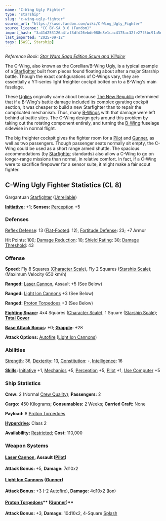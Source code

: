 ```yaml
---
name: "C-Wing Ugly Fighter"
type: "starship"
slug: "c-wing-ugly-fighter"
source_url: "https://swse.fandom.com/wiki/C-Wing_Ugly_Fighter"
source_license: "CC BY-SA 3.0 (Fandom)"
import_hash: "3a41d253126a4faf3dfd26ebde088e8e1cac4175ac32fe27f5bc91a5d351a9ad"
last_imported: "2025-09-12"
tags: [SWSE, Starship]
---
```

*Reference Book: [Star Wars Saga Edition Scum and Villainy](https://swse.fandom.com/wiki/Star_Wars_Saga_Edition_Scum_and_Villainy)*

The C-Wing, also known as the Corellian/B-Wing Ugly, is a typical example of a [Starfighter](https://swse.fandom.com/wiki/Starfighter) built from pieces found floating about after a major Starship battle. Though the exact configurations of C-Wings vary, they are essentially a YT-series light freighter cockpit bolted on to a B-Wing's main fuselage.

These [Uglies](https://swse.fandom.com/wiki/Uglies) originally came about because [The New Republic](https://swse.fandom.com/wiki/The_New_Republic) determined that if a B-Wing's battle damage included its complex gyrating cockpit section, it was cheaper to build a new Starfighter than to repair the complicated mechanism. Thus, many [B-Wings](https://swse.fandom.com/wiki/B-Wings) with that damage were left behind at battle sites. The C-Wing design gets around this problem by taking out the rotating component entirely, and turning the [B-Wing](https://swse.fandom.com/wiki/B-Wing) fuselage sidewise in normal flight.

The big freighter cockpit gives the fighter room for a [Pilot](https://swse.fandom.com/wiki/Pilot_(Vehicle_Combat)) and [Gunner](https://swse.fandom.com/wiki/Gunner), as well as two passengers. Though passenger seats normally sit empty, the C-Wing could be used as a short range armed shuttle. The spacious accommodations (by [Starfighter](https://swse.fandom.com/wiki/Starfighter) standards) also allow a C-Wing to go on longer-range missions than normal, in relative comfort. In fact, if a C-Wing were to sacrifice firepower for a sensor suite, it might make a fair scout fighter.
## C-Wing Ugly Fighter Statistics (CL 8)
Gargantuan [Starfighter](https://swse.fandom.com/wiki/Starfighter) ([Unreliable](https://swse.fandom.com/wiki/Unreliable))

**[Initiative](https://swse.fandom.com/wiki/Initiative):** +1; **Senses:** [Perception](https://swse.fandom.com/wiki/Perception) +5
### Defenses
[Reflex Defense](https://swse.fandom.com/wiki/Reflex_Defense_(Vehicles)): 13 ([Flat-Footed](https://swse.fandom.com/wiki/Flat-Footed): 12), [Fortitude Defense](https://swse.fandom.com/wiki/Fortitude_Defense_(Vehicles)): 23; +7 Armor

Hit Points: 100; [Damage Reduction](https://swse.fandom.com/wiki/Damage_Reduction): 10; [Shield Rating](https://swse.fandom.com/wiki/Shield_Rating): 30; [Damage Threshold](https://swse.fandom.com/wiki/Damage_Threshold_(Vehicles)): 43
### Offense
**Speed:** Fly 8 Squares ([Character Scale](https://swse.fandom.com/wiki/Character_Scale)), Fly 2 Squares ([Starship Scale](https://swse.fandom.com/wiki/Starship_Scale)); (Maximum Velocity 650 km/h)

**Ranged:** [Laser Cannon](https://swse.fandom.com/wiki/Laser_Cannon), Assault +5 (See Below)

**Ranged:** [Light Ion Cannons](https://swse.fandom.com/wiki/Light_Ion_Cannons) +3 (See Below)

**Ranged:** [Proton Torpedoes](https://swse.fandom.com/wiki/Proton_Torpedoes) +3 (See Below)

**[Fighting Space](https://swse.fandom.com/wiki/Fighting_Space):** 4x4 Squares ([Character Scale](https://swse.fandom.com/wiki/Character_Scale)), 1 Square ([Starship Scale](https://swse.fandom.com/wiki/Starship_Scale)); **[Total Cover](https://swse.fandom.com/wiki/Total_Cover)**

**[Base Attack Bonus](https://swse.fandom.com/wiki/Base_Attack_Bonus):** +0; **[Grapple](https://swse.fandom.com/wiki/Grapple):** +28

**Attack Options:** [Autofire](https://swse.fandom.com/wiki/Autofire_(Vehicle_Combat)) ([Light Ion Cannons](https://swse.fandom.com/wiki/Light_Ion_Cannons))
### Abilities
[Strength](https://swse.fandom.com/wiki/Strength): 36, [Dexterity](https://swse.fandom.com/wiki/Dexterity): 13, [Constitution](https://swse.fandom.com/wiki/Constitution): -, [Intelligence](https://swse.fandom.com/wiki/Intelligence): 16

**[Skills](https://swse.fandom.com/wiki/Skills):** [Initiative](https://swse.fandom.com/wiki/Initiative) +1, [Mechanics](https://swse.fandom.com/wiki/Mechanics) +5, [Perception](https://swse.fandom.com/wiki/Perception) +5, [Pilot](https://swse.fandom.com/wiki/Pilot) +1, [Use Computer](https://swse.fandom.com/wiki/Use_Computer) +5
### Ship Statistics
**Crew:** 2 (Normal [Crew Quality](https://swse.fandom.com/wiki/Crew_Quality)); **Passengers:** 2

**Cargo:** 450 Kilograms; **Consumables:** 2 Weeks; **Carried Craft:** None

**Payload:** 8 [Proton Torpedoes](https://swse.fandom.com/wiki/Proton_Torpedoes)

**[Hyperdrive](https://swse.fandom.com/wiki/Hyperdrive):** Class 2

**Availability:** [Restricted](https://swse.fandom.com/wiki/Restricted); **Cost:** 110,000
### Weapon Systems
#### **[Laser Cannon](https://swse.fandom.com/wiki/Laser_Cannon), Assault ([Pilot](https://swse.fandom.com/wiki/Pilot_(Vehicle_Combat)))**
**Attack Bonus:** +5, **Damage:** 7d10x2
#### **[Light Ion Cannons](https://swse.fandom.com/wiki/Light_Ion_Cannons) ([Gunner](https://swse.fandom.com/wiki/Gunner))**
**Attack Bonus:** +3 (-2 [Autofire](https://swse.fandom.com/wiki/Autofire_(Vehicle_Combat))), **Damage:** 4d10x2 ([Ion](https://swse.fandom.com/wiki/Ion))
#### [**Proton Torpedoes**](https://swse.fandom.com/wiki/Proton_Torpedoes)** ([Gunner](https://swse.fandom.com/wiki/Gunner))**
**Attack Bonus:** +3, **Damage:** 10d10x2, 4-Square [Splash](https://swse.fandom.com/wiki/Splash)